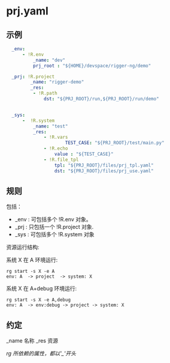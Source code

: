 # prj.yaml

## 示例
``` yaml
  _env:
      - !R.env
          _name: "dev"
          prj_root : "${HOME}/devspace/rigger-ng/demo"

  _prj: !R.project
         _name: "rigger-demo"
         _res:
          - !R.path
              dst: "${PRJ_ROOT}/run,${PRJ_ROOT}/run/demo"


  _sys:
      -  !R.system
          _name: "test"
          _res:
              - !R.vars
                      TEST_CASE: "${PRJ_ROOT}/test/main.py"
              - !R.echo
                  value : "${TEST_CASE}"
              - !R.file_tpl
                  tpl: "${PRJ_ROOT}/files/prj_tpl.yaml"
                  dst: "${PRJ_ROOT}/files/prj_use.yaml"
```
## 规则
包括：
* _env  : 可包括多个 !R.env 对象。
* _prj  : 只包括一个 !R.project 对象.
* _sys :  可包括多个 !R.system 对象

资源运行结构:

  系统 X 在 A 环境运行:
  ```
  rg start -s X -e A
  env: A  -> project  -> system: X
  ```

  系统 X 在 A+debug 环境运行:
  ```
  rg start -s X -e A,debug
  env: A  -> env:debug -> project -> system: X
  ```

## 约定
_name  名称
_res   资源

*rg 所依赖的属性，都以'_'开头*
